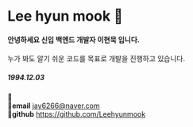 # Lee hyun mook 👋

#### 안녕하세요 신입 백엔드 개발자 이현묵 입니다.
누가 봐도 알기 쉬운 코드를 목표로 개발을 진행하고 있습니다.
##### 1994.12.03
🌟<br/>
🌟**email** jay6266@naver.com<br/>
🌟**github** https://github.com/Leehyunmook<br/>

<!--
**Leehyunmook/Leehyunmook** is a ✨ _special_ ✨ repository because its `README.md` (this file) appears on your GitHub profile.

Here are some ideas to get you started:

- 🔭 I’m currently working on ...
- 🌱 I’m currently learning ...
- 👯 I’m looking to collaborate on ...
- 🤔 I’m looking for help with ...
- 💬 Ask me about ...
- 📫 How to reach me: ...
- 😄 Pronouns: ...
- ⚡ Fun fact: ...
